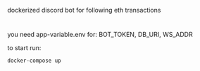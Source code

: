 dockerized discord bot for following eth transactions 
#
you need app-variable.env for:
    BOT_TOKEN, 
    DB_URI, 
    WS_ADDR

to start run:

    docker-compose up